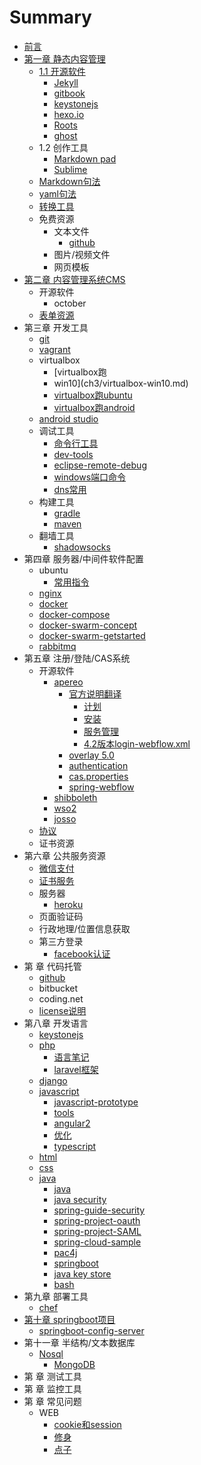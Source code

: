 # Summary

* [前言](README.md)
* [第一章  静态内容管理](ch1.md)
  * [1.1 开源软件](ch1/static-content-management.md)
    * [Jekyll](ch1/jekyll.md)
    * [gitbook](ch1/gitbook.md)
    * [keystonejs](ch1/keystonejs.md)
    * [hexo.io](ch1/hexo.md)
    * [Roots](ch1/roots.md)
    * [ghost](ch1/ghost.md)
  * 1.2 创作工具
    * [Markdown pad](ch1/markdownpad.md)
    * [Sublime](ch1/sublime.md)
  * [Markdown句法](ch1/markdown-syntax.md)
  * [yaml句法](ch1/yaml-syntax.md)
  * [转换工具](ch1/pandoc.md)
  * 免费资源
    * 文本文件
      * [github](ch2/github.md)
    * 图片/视频文件
    * 网页模板
* [第二章 内容管理系统CMS](ch2.md)
  * 开源软件
    * october
  * [表单资源](ch2/form-test.md)
* 第三章 开发工具
  * [git](ch3/git-command.md)
  * [vagrant](ch3/vagrant.md)
  * virtualbox
    * \[virtualbox跑
    * win10\]\(ch3/virtualbox-win10.md\)
    * [virtualbox跑ubuntu](ch3/virtualbox-ubuntu.md)
    * [virtualbox跑android](ch3/virtualbox-android.md)
  * [android studio](ch3/android-studio.md)
  * 调试工具
    * [命令行工具](ch3/command-line.md)
    * [dev-tools](ch3/chrome-dev-tools.md)
    * [eclipse-remote-debug](ch3/eclipse-remote-debug.md)
    * [windows端口命令](ch3/windows-command.md)
    * [dns常用](ch3/dns)
  * 构建工具
    * [gradle](ch3/build-gradle.md)
    * [maven](ch3/build-maven.md)
  * 翻墙工具
    * [shadowsocks](ch3/shadowsocks.md)
* 第四章 服务器/中间件软件配置
  * ubuntu
    * [常用指令](ch4/ubuntu-command.md)
  * [nginx](ch4/nginx.md)
  * [docker](ch4/ubuntu-docker.md)
  * [docker-compose](ch4/docker-compose.md)
  * [docker-swarm-concept](ch4/docker-swarm-concept.md)
  * [docker-swarm-getstarted](ch4/docker-swarm-getstarted.md)
  * [rabbitmq](ch4/rabbitmq.md)
* 第五章 注册/登陆/CAS系统
  * 开源软件
    * [apereo](https://github.com/apereo/cas)
      * [官方说明翻译](https://apereo.github.io/cas/development/index.html)
        * [计划](ch5/apereo-planning.md)
        * [安装](ch5/apereo-installation.md)
        * [服务管理](ch5/apereo-service-management.md)
        * [4.2版本login-webflow.xml](ch5/apereo-4.2-default.md)
      * [overlay 5.0](ch5/apereo-overlay-v5.md)
      * [authentication](ch5/apereo-authentication.md)
      * [cas.properties](ch5/apereo-cas-properties.md)
      * [spring-webflow](ch5/apereo-spring-webflow.md)
    * [shibboleth](ch5/shibboleth.md)
    * [wso2](https://github.com/wso2/product-is)
    * [josso](http://www.josso.org/)
  * [协议](https://apereo.github.io/cas/4.2.x/protocol/CAS-Protocol-Specification.html)
  * 证书资源
* 第六章 公共服务资源
  * [微信支付](ch6/wechatpay.md)
  * [证书服务](ch6/lets-encrypt.md)
  * 服务器
    * [heroku](ch6/heroku.md)
  * 页面验证码
  * 行政地理/位置信息获取
  * 第三方登录
    * [facebook认证](ch6/facebook.md)
* 第 章 代码托管
  * [github](ch7/github.md)
  * bitbucket
  * coding.net
  * [license说明](ch7/license.md)
* 第八章 开发语言
  * [keystonejs](ch8/keystonejs.md)
  * [php](ch8/php.md)
    * [语言笔记](ch8/lang-php.md)
    * [laravel框架](ch8/laravel.md)
  * [django](ch8/django.md)
  * [javascript](ch8/javascript.md)
    * [javascript-prototype](ch8/javascript-prototype.md)
    * [tools](ch8/javascript-tools.md)
    * [angular2](ch8/javascript-angular2.md)
    * [优化](ch8/optimize.md)
    * [typescript](ch8/typescript.md)
  * [html](ch8/html5.md)
  * [css](ch8/css.md)
  * [java](ch8/java-summary.md)
    * [java](ch8/java.md)
    * [java security](ch8/java-security.md)
    * [spring-guide-security](ch8/spring-guide-security.md)
    * [spring-project-oauth](ch8/spring-project-oauth.md)
    * [spring-project-SAML](ch8/spring-project-saml.md)
    * [spring-cloud-sample](ch8/configserver.md)
    * [pac4j](ch8/java-pac4j-sb-security.md)
    * [springboot](ch8/springboot.md)
    * [java key store](ch5/apereo-overlay-v5.md)
    * [bash](ch8/bash.md)
* 第九章 部署工具
  * [chef](ch9/chef.md)
* [第十章 springboot项目](di-shi-zhang-springboot-xiang-mu.md)
  * [springboot-config-server](/docs/ch10/springboot-config-server)
* 第十一章 半结构/文本数据库
  * [Nosql](ch11/nosql.md)
    * [MongoDB](ch11/mongodb.md)
* 第 章 测试工具
* 第 章 监控工具
* 第 章 常见问题
  * WEB
    * [cookie和session](ch99/cookie-session.md)
    * [修身](ch99/lofty)
    * [点子](ch99/idea.md)

